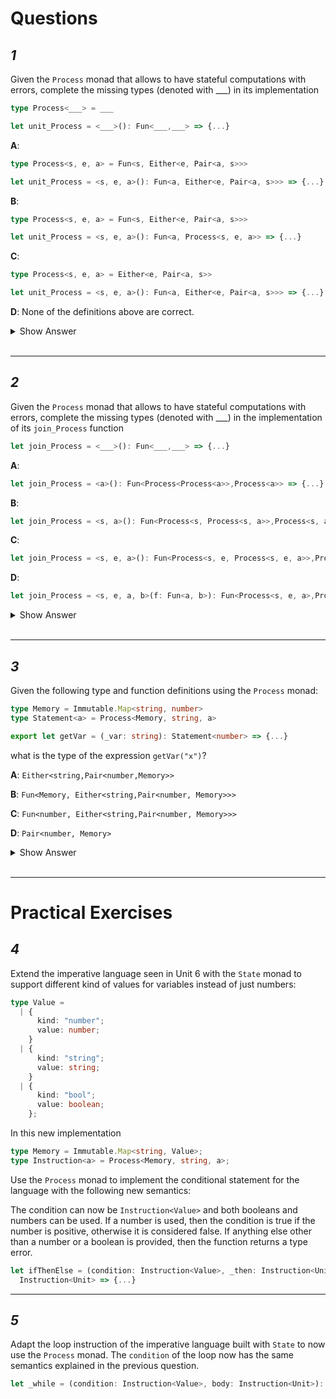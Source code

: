 # Questions

## _1_

Given the `Process` monad that allows to have stateful computations with errors, complete the missing types (denoted with \_\_\_) in its implementation

```ts
type Process<___> = ___

let unit_Process = <___>(): Fun<___,___> => {...}
```

**A**:

```ts
type Process<s, e, a> = Fun<s, Either<e, Pair<a, s>>>

let unit_Process = <s, e, a>(): Fun<a, Either<e, Pair<a, s>>> => {...}
```

**B**:

```ts
type Process<s, e, a> = Fun<s, Either<e, Pair<a, s>>>

let unit_Process = <s, e, a>(): Fun<a, Process<s, e, a>> => {...}
```

**C**:

```ts
type Process<s, e, a> = Either<e, Pair<a, s>>

let unit_Process = <s, e, a>(): Fun<a, Either<e, Pair<a, s>>> => {...}
```

**D**: None of the definitions above are correct.

<details><summary>Show Answer</summary>
<p>

```
B
```

</p>
</details>
<br>
<hr>

## _2_

Given the `Process` monad that allows to have stateful computations with errors, complete the missing types (denoted with \_\_\_) in the implementation of its `join_Process` function

```ts
let join_Process = <___>(): Fun<___,___> => {...}
```

**A**:

```ts
let join_Process = <a>(): Fun<Process<Process<a>>,Process<a>> => {...}
```

**B**:

```ts
let join_Process = <s, a>(): Fun<Process<s, Process<s, a>>,Process<s, a>> => {...}
```

**C**:

```ts
let join_Process = <s, e, a>(): Fun<Process<s, e, Process<s, e, a>>,Process<s, e, a>> => {...}
```

**D**:

```ts
let join_Process = <s, e, a, b>(f: Fun<a, b>): Fun<Process<s, e, a>,Process<s, e, b>> => {...}
```

<details><summary>Show Answer</summary>
<p>

```
C
```

</p>
</details>
<br>
<hr>

## _3_

Given the following type and function definitions using the `Process` monad:

```ts
type Memory = Immutable.Map<string, number>
type Statement<a> = Process<Memory, string, a>

export let getVar = (_var: string): Statement<number> => {...}
```

what is the type of the expression `getVar("x")`?

**A**: `Either<string,Pair<number,Memory>>`

**B**: `Fun<Memory, Either<string,Pair<number, Memory>>>`

**C**: `Fun<number, Either<string,Pair<number, Memory>>>`

**D**: `Pair<number, Memory>`

<details><summary>Show Answer</summary>
<p>

```
B
```

</p>
</details>
<br>
<hr>

# Practical Exercises

## _4_

Extend the imperative language seen in Unit 6 with the `State` monad to support different kind of values for variables instead of just numbers:

```ts
type Value =
  | {
      kind: "number";
      value: number;
    }
  | {
      kind: "string";
      value: string;
    }
  | {
      kind: "bool";
      value: boolean;
    };
```

In this new implementation

```ts
type Memory = Immutable.Map<string, Value>;
type Instruction<a> = Process<Memory, string, a>;
```

Use the `Process` monad to implement the conditional statement for the language with the following new semantics:

The condition can now be `Instruction<Value>` and both booleans and numbers can be used. If a number is used, then the condition is true if the number is positive, otherwise it is considered false. If anything else other than a number or a boolean is provided, then the function returns a type error.

```ts
let ifThenElse = (condition: Instruction<Value>, _then: Instruction<Unit>, _else: Instruction<Unit>):
  Instruction<Unit> => {...}
```

<hr>

## _5_

Adapt the loop instruction of the imperative language built with `State` to now use the `Process` monad. The `condition` of the loop now has the same semantics explained in the previous question.

```ts
let _while = (condition: Instruction<Value>, body: Instruction<Unit>): Instruction<Unit> => {...}
```
